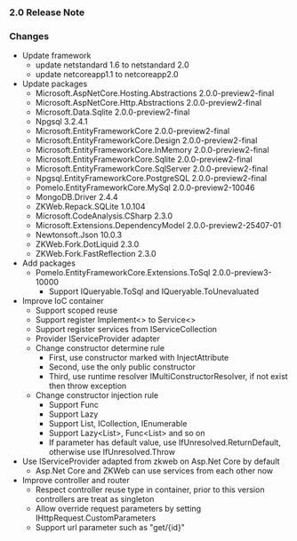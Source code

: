 ﻿### 2.0 Release Note

### Changes

- Update framework
	- update netstandard 1.6 to netstandard 2.0
	- update netcoreapp1.1 to netcoreapp2.0
- Update packages
	- Microsoft.AspNetCore.Hosting.Abstractions 2.0.0-preview2-final
	- Microsoft.AspNetCore.Http.Abstractions 2.0.0-preview2-final
	- Microsoft.Data.Sqlite 2.0.0-preview2-final
	- Npgsql 3.2.4.1
	- Microsoft.EntityFrameworkCore 2.0.0-preview2-final
	- Microsoft.EntityFrameworkCore.Design 2.0.0-preview2-final
	- Microsoft.EntityFrameworkCore.InMemory 2.0.0-preview2-final
	- Microsoft.EntityFrameworkCore.Sqlite 2.0.0-preview2-final
	- Microsoft.EntityFrameworkCore.SqlServer 2.0.0-preview2-final
	- Npgsql.EntityFrameworkCore.PostgreSQL 2.0.0-preview2-final
	- Pomelo.EntityFrameworkCore.MySql 2.0.0-preview2-10046
	- MongoDB.Driver 2.4.4
	- ZKWeb.Repack.SQLite 1.0.104
	- Microsoft.CodeAnalysis.CSharp 2.3.0
	- Microsoft.Extensions.DependencyModel 2.0.0-preview2-25407-01
	- Newtonsoft.Json 10.0.3
	- ZKWeb.Fork.DotLiquid 2.3.0
	- ZKWeb.Fork.FastReflection 2.3.0
- Add packages
	- Pomelo.EntityFrameworkCore.Extensions.ToSql 2.0.0-preview3-10000
		- Support IQueryable<T>.ToSql and IQueryable<T>.ToUnevaluated
- Improve IoC container
	- Support scoped reuse
	- Support register Implement<> to Service<>
	- Support register services from IServiceCollection
	- Provider IServiceProvider adapter
	- Change constructor determine rule
		- First, use constructor marked with InjectAttribute
		- Second, use the only public constructor
		- Third, use runtime resolver IMultiConstructorResolver, if not exist then throw exception
	- Change constructor injection rule
		- Support Func<T>
		- Support Lazy<T>
		- Support List<T>, ICollection<T>, IEnumerable<T>
		- Support Lazy<List<T>>, Func<List<T>> and so on
		- If parameter has default value, use IfUnresolved.ReturnDefault, otherwise use IfUnresolved.Throw
- Use IServiceProvider adapted from zkweb on Asp.Net Core by default
	- Asp.Net Core and ZKWeb can use services from each other now
- Improve controller and router
	- Respect controller reuse type in container, prior to this version controllers are treat as singleton
	- Allow override request parameters by setting IHttpRequest.CustomParameters
	- Support url parameter such as "get/{id}"
